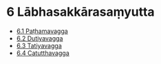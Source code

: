 

# 6 Lābhasakkārasaṃyutta

* [6.1 Paṭhamavagga](6/6.1.md)
* [6.2 Dutiyavagga](6/6.2.md)
* [6.3 Tatiyavagga](6/6.3.md)
* [6.4 Catutthavagga](6/6.4.md)



